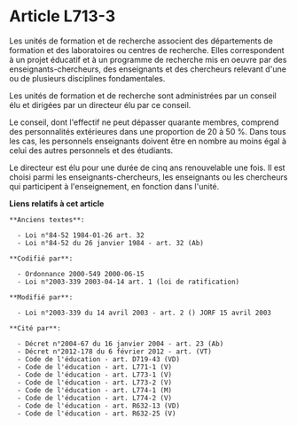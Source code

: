 # Article L713-3

Les unités de formation et de recherche associent des départements de formation et des laboratoires ou centres de recherche.
Elles correspondent à un projet éducatif et à un programme de recherche mis en oeuvre par des enseignants-chercheurs, des
enseignants et des chercheurs relevant d'une ou de plusieurs disciplines fondamentales.

Les unités de formation et de recherche sont administrées par un conseil élu et dirigées par un directeur élu par ce conseil.

Le conseil, dont l'effectif ne peut dépasser quarante membres, comprend des personnalités extérieures dans une proportion de
20 à 50 %. Dans tous les cas, les personnels enseignants doivent être en nombre au moins égal à celui des autres personnels
et des étudiants.

Le directeur est élu pour une durée de cinq ans renouvelable une fois. Il est choisi parmi les enseignants-chercheurs, les
enseignants ou les chercheurs qui participent à l'enseignement, en fonction dans l'unité.

**Liens relatifs à cet article**

	**Anciens textes**:

	  - Loi n°84-52 1984-01-26 art. 32
	  - Loi n°84-52 du 26 janvier 1984 - art. 32 (Ab)

	**Codifié par**:

	  - Ordonnance 2000-549 2000-06-15
	  - Loi n°2003-339 2003-04-14 art. 1 (loi de ratification)

	**Modifié par**:

	  - Loi n°2003-339 du 14 avril 2003 - art. 2 () JORF 15 avril 2003

	**Cité par**:

	  - Décret n°2004-67 du 16 janvier 2004 - art. 23 (Ab)
	  - Décret n°2012-178 du 6 février 2012 - art. (VT)
	  - Code de l'éducation - art. D719-43 (VD)
	  - Code de l'éducation - art. L771-1 (V)
	  - Code de l'éducation - art. L773-1 (V)
	  - Code de l'éducation - art. L773-2 (V)
	  - Code de l'éducation - art. L774-1 (M)
	  - Code de l'éducation - art. L774-2 (V)
	  - Code de l'éducation - art. R632-13 (VD)
	  - Code de l'éducation - art. R632-25 (V)
